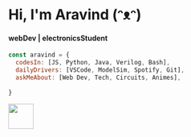 # Hi, I'm Aravind  (ᵔᴥᵔ)
#### webDev | electronicsStudent 


```javascript
const aravind = {
  codesIn: [JS, Python, Java, Verilog, Bash],
  dailyDrivers: [VSCode, ModelSim, Spotify, Git],
  askMeAbout: [Web Dev, Tech, Circuits, Animes],
  
}
```

<img src="https://media.giphy.com/media/VgCDAzcKvsR6OM0uWg/giphy.gif" width="50">

